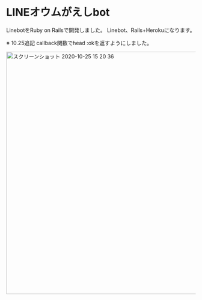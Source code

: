 # LINEオウムがえしbot

LinebotをRuby on Railsで開発しました。
Linebot、Rails+Herokuになります。

※ 10.25追記 callback関数でhead :okを返すようにしました。

<img width="645" alt="スクリーンショット 2020-10-25 15 20 36" src="https://user-images.githubusercontent.com/63778155/97100371-005f7380-16d6-11eb-8fe4-ed34831ccdf4.png">


